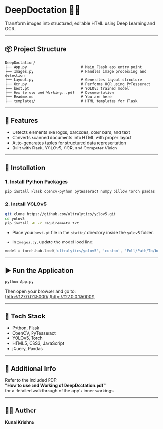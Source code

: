 # DeepDoctation 🧠📄  
Transform images into structured, editable HTML using Deep Learning and OCR.

---

## 📦 Project Structure

```
DeepDoctation/
├── App.py                         # Main Flask app entry point
├── Images.py                      # Handles image processing and detection
├── Layout.py                      # Generates layout structure
├── Ocr.py                         # Performs OCR using PyTesseract
├── best.pt                        # YOLOv5 trained model
├── How to use and Working...pdf   # Documentation
├── Readme.md                      # You are here
├── templates/                     # HTML templates for Flask
```

---

## 🚀 Features

- Detects elements like logos, barcodes, color bars, and text
- Converts scanned documents into HTML with proper layout
- Auto-generates tables for structured data representation
- Built with Flask, YOLOv5, OCR, and Computer Vision

---

## 🔧 Installation

### 1. Install Python Packages
```bash
pip install Flask opencv-python pytesseract numpy pillow torch pandas
```

### 2. Install YOLOv5
```bash
git clone https://github.com/ultralytics/yolov5.git
cd yolov5
pip install -U -r requirements.txt
```

- Place your `best.pt` file in the `static/` directory inside the `yolov5` folder.

- In `Images.py`, update the model load line:
```python
model = torch.hub.load('ultralytics/yolov5', 'custom', 'Full/Path/To/best.pt')
```

---

## ▶️ Run the Application
```bash
python App.py
```

Then open your browser and go to:  
[http://127.0.0.1:5000/](http://127.0.0.1:5000/)

---

## 📂 Tech Stack
- Python, Flask
- OpenCV, PyTesseract
- YOLOv5, Torch
- HTML5, CSS3, JavaScript
- jQuery, Pandas

---

## 📄 Additional Info

Refer to the included PDF:  
**"How to use and Working of DeepDoctation.pdf"**  
for a detailed walkthrough of the app's inner workings.

---

## 👨‍💻 Author

**Kunal Krishna**
